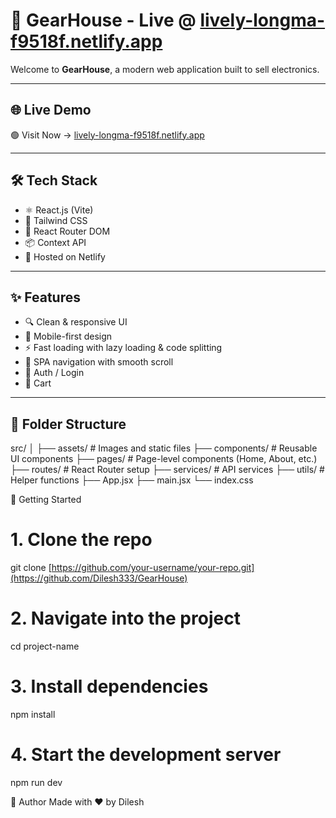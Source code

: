 # 🚀 GearHouse - Live @ [lively-longma-f9518f.netlify.app](https://lively-longma-f9518f.netlify.app)

Welcome to **GearHouse**, a modern web application built to sell electronics.

---

## 🌐 Live Demo

🟢 Visit Now → [lively-longma-f9518f.netlify.app](https://lively-longma-f9518f.netlify.app)

---

## 🛠️ Tech Stack

- ⚛️ React.js (Vite)
- 💨 Tailwind CSS
- 🔄 React Router DOM
- 📦 Context API
- 🔗 Hosted on Netlify

---

## ✨ Features

- 🔍 Clean & responsive UI
- 📱 Mobile-first design
- ⚡ Fast loading with lazy loading & code splitting
- 🧭 SPA navigation with smooth scroll
- 🔐 Auth / Login
- 🛒  Cart

---

## 📁 Folder Structure 


src/
│
├── assets/            # Images and static files
├── components/        # Reusable UI components
├── pages/             # Page-level components (Home, About, etc.)
├── routes/            # React Router setup
├── services/          # API services
├── utils/             # Helper functions
├── App.jsx
├── main.jsx
└── index.css


🚀 Getting Started

# 1. Clone the repo
git clone [https://github.com/your-username/your-repo.git](https://github.com/Dilesh333/GearHouse)

# 2. Navigate into the project
cd project-name

# 3. Install dependencies
npm install

# 4. Start the development server
npm run dev


👤 Author
Made with ❤️ by Dilesh
